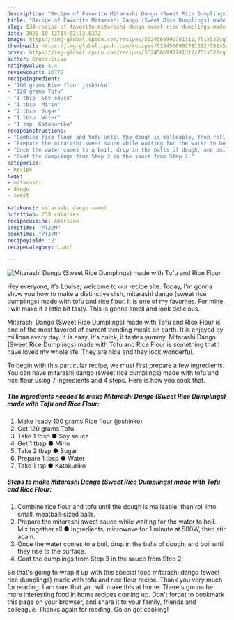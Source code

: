 ```yaml
---
description: "Recipe of Favorite Mitarashi Dango (Sweet Rice Dumplings) made with Tofu and Rice Flour"
title: "Recipe of Favorite Mitarashi Dango (Sweet Rice Dumplings) made with Tofu and Rice Flour"
slug: 534-recipe-of-favorite-mitarashi-dango-sweet-rice-dumplings-made-with-tofu-and-rice-flour
date: 2020-10-13T14:02:13.837Z
image: https://img-global.cpcdn.com/recipes/5324566992781312/751x532cq70/mitarashi-dango-sweet-rice-dumplings-made-with-tofu-and-rice-flour-recipe-main-photo.jpg
thumbnail: https://img-global.cpcdn.com/recipes/5324566992781312/751x532cq70/mitarashi-dango-sweet-rice-dumplings-made-with-tofu-and-rice-flour-recipe-main-photo.jpg
cover: https://img-global.cpcdn.com/recipes/5324566992781312/751x532cq70/mitarashi-dango-sweet-rice-dumplings-made-with-tofu-and-rice-flour-recipe-main-photo.jpg
author: Bruce Silva
ratingvalue: 4.4
reviewcount: 16772
recipeingredient:
- "100 grams Rice flour joshinko"
- "120 grams Tofu"
- "1 tbsp  Soy sauce"
- "1 tbsp  Mirin"
- "2 tbsp  Sugar"
- "1 tbsp  Water"
- "1 tsp  Katakuriko"
recipeinstructions:
- "Combine rice flour and tofu until the dough is malleable, then roll into small, meatball-sized balls."
- "Prepare the mitarashi sweet sauce while waiting for the water to boil. Mix together all ● ingredients, microwave for 1 minute at 500W, then stir again."
- "Once the water comes to a boil, drop in the balls of dough, and boil until they rise to the surface."
- "Coat the dumplings from Step 3 in the sauce from Step 2."
categories:
- Recipe
tags:
- mitarashi
- dango
- sweet

katakunci: mitarashi dango sweet 
nutrition: 259 calories
recipecuisine: American
preptime: "PT22M"
cooktime: "PT37M"
recipeyield: "2"
recipecategory: Lunch

---
```



![Mitarashi Dango (Sweet Rice Dumplings) made with Tofu and Rice Flour](https://img-global.cpcdn.com/recipes/5324566992781312/751x532cq70/mitarashi-dango-sweet-rice-dumplings-made-with-tofu-and-rice-flour-recipe-main-photo.jpg)

Hey everyone, it's Louise, welcome to our recipe site. Today, I'm gonna show you how to make a distinctive dish, mitarashi dango (sweet rice dumplings) made with tofu and rice flour. It is one of my favorites. For mine, I will make it a little bit tasty. This is gonna smell and look delicious.



Mitarashi Dango (Sweet Rice Dumplings) made with Tofu and Rice Flour is one of the most favored of current trending meals on earth. It is enjoyed by millions every day. It is easy, it's quick, it tastes yummy. Mitarashi Dango (Sweet Rice Dumplings) made with Tofu and Rice Flour is something that I have loved my whole life. They are nice and they look wonderful.


To begin with this particular recipe, we must first prepare a few ingredients. You can have mitarashi dango (sweet rice dumplings) made with tofu and rice flour using 7 ingredients and 4 steps. Here is how you cook that.

<!--inarticleads1-->

##### The ingredients needed to make Mitarashi Dango (Sweet Rice Dumplings) made with Tofu and Rice Flour:

1. Make ready 100 grams Rice flour (joshinko)
1. Get 120 grams Tofu
1. Take 1 tbsp ● Soy sauce
1. Get 1 tbsp ● Mirin
1. Take 2 tbsp ● Sugar
1. Prepare 1 tbsp ● Water
1. Take 1 tsp ● Katakuriko




<!--inarticleads2-->

##### Steps to make Mitarashi Dango (Sweet Rice Dumplings) made with Tofu and Rice Flour:

1. Combine rice flour and tofu until the dough is malleable, then roll into small, meatball-sized balls.
1. Prepare the mitarashi sweet sauce while waiting for the water to boil. Mix together all ● ingredients, microwave for 1 minute at 500W, then stir again.
1. Once the water comes to a boil, drop in the balls of dough, and boil until they rise to the surface.
1. Coat the dumplings from Step 3 in the sauce from Step 2.




So that's going to wrap it up with this special food mitarashi dango (sweet rice dumplings) made with tofu and rice flour recipe. Thank you very much for reading. I am sure that you will make this at home. There's gonna be more interesting food in home recipes coming up. Don't forget to bookmark this page on your browser, and share it to your family, friends and colleague. Thanks again for reading. Go on get cooking!
